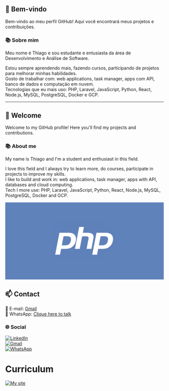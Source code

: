 ## 👋 Bem-vindo

Bem-vindo ao meu perfil GitHub! Aqui você encontrará meus projetos e contribuições.  

### 📚 Sobre mim

Meu nome é Thiago e sou estudante e entusiasta da área de Desenvolvimento e Análise de Software.  

Estou sempre aprendendo mais, fazendo cursos, participando de projetos para melhorar minhas habilidades.  
Gosto de trabalhar com: web applications, task manager, apps com API, banco de dados e computação em nuvem.  
Tecnologias que eu mais uso: PHP, Laravel, JavaScript, Python, React, Node.js, MySQL, PostgreSQL, Docker e GCP.  

---

## 👋 Welcome

Welcome to my GitHub profile! Here you'll find my projects and contributions.  

### 📚 About me

My name is Thiago and I'm a student and enthusiast in this field.  

I love this field and I always try to learn more, do courses, participate in projects to improve my skills.  
I like to build and work in: web applications, task manager, apps with API, databases and cloud computing.  
Tech I more use: PHP, Laravel, JavaScript, Python, React, Node.js, MySQL, PostgreSQL, Docker and GCP.  

<p align="center">
  <img src="assets/php.png" alt="Screenshot" width="600"/>
</p>

## 📫 Contact

📧 E-mail: [Gmail](mailto:seuemail@exemplo.com)  
📱 WhatsApp: [Clique here to talk](https://wa.me/5521987654321)  

### 🌐 Social

[![LinkedIn](https://img.shields.io/badge/LinkedIn-0077B5?style=for-the-badge&logo=linkedin&logoColor=white)](https://linkedin.com/in/thiago-de-carvalho-02b925271)  
[![Gmail](https://img.shields.io/badge/Gmail-D14836?style=for-the-badge&logo=gmail&logoColor=white)](mailto:tcarva94@gmail.com)   
[![WhatsApp](https://img.shields.io/badge/WhatsApp-25D366?style=for-the-badge&logo=whatsapp&logoColor=white)](https://wa.me/5521972974602)  

# Curriculum

[![My site]([https://img.shields.io/badge/Currículo-4285F4?style=for-the-badge&logo=googledrive&logoColor=white)](https://onlinecurriculo.com.br/r/eo2yTQt2e)  
